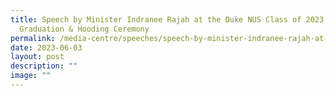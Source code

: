 ```yaml
---
title: Speech by Minister Indranee Rajah at the Duke NUS Class of 2023
  Graduation & Hooding Ceremony
permalink: /media-centre/speeches/speech-by-minister-indranee-rajah-at-duke-nus-graduation-ceremony-2023/
date: 2023-06-03
layout: post
description: ""
image: ""
---
```

